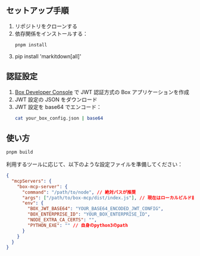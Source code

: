 ## セットアップ手順

1. リポジトリをクローンする
2. 依存関係をインストールする：
   ```bash
   pnpm install
   ```
3. pip install 'markitdown[all]'

## 認証設定

1. [Box Developer Console](https://kanmu.app.box.com/developers/console) で JWT 認証方式の Box アプリケーションを作成
2. JWT 設定の JSON をダウンロード
3. JWT 設定を base64 でエンコード：
   ```bash
   cat your_box_config.json | base64
   ```

## 使い方

```bash
pnpm build
```

利用するツールに応じて、以下のような設定ファイルを準備してください：

```json
{
  "mcpServers": {
    "box-mcp-server": {
      "command": "/path/to/node", // 絶対パスが推奨
      "args": ["/path/to/box-mcp/dist/index.js"], // 現在はローカルビルド前提
      "env": {
        "BOX_JWT_BASE64": "YOUR_BASE64_ENCODED_JWT_CONFIG",
        "BOX_ENTERPRISE_ID": "YOUR_BOX_ENTERPRISE_ID",
        "NODE_EXTRA_CA_CERTS": "",
        "PYTHON_EXE": "" // 自身のpython3のpath
      }
    }
  }
}
```

